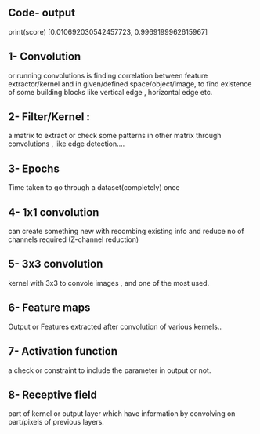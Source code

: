 ## Code- output

print(score)
[0.010692030542457723, 0.9969199962615967]


## 1- Convolution 
 or running convolutions is finding correlation between feature extractor/kernel and in given/defined space/object/image, to find existence of some building blocks like vertical edge , horizontal edge etc.  

## 2- Filter/Kernel :
   a matrix to extract or check some patterns in other matrix through convolutions , like edge detection…. 

## 3- Epochs
   Time taken to go through a dataset(completely) once

## 4- 1x1 convolution
   can create something new with recombing existing info and reduce no of channels required (Z-channel reduction)

## 5- 3x3 convolution
   kernel with 3x3 to convole images , and one of the most used.

## 6- Feature maps
   Output or Features extracted after convolution of various kernels..

## 7- Activation function
   a check or constraint to include the parameter in output or not. 

## 8- Receptive field
   part of kernel or output layer which have information by convolving on part/pixels of previous layers.
